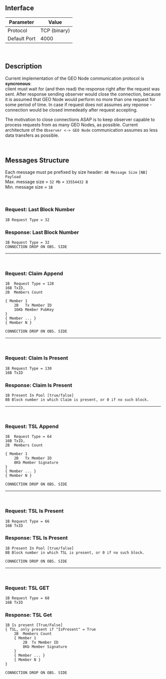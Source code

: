 

## Interface

| Parameter     | Value         |
| ------------- | ------------- |
| Protocol      | TCP (binary)  |
| Default Port  | 4000          |

<br/>

## Description
Current implementation of the GEO Node communication protocol is **syncronous**:  
client must wait for (and then read) the response right after the request was sent.
After response sending observer would close the connection, 
because it is assumed that GEO Node would perform no more than one request for some period of time.
In case if request does not assumes any reponse - connection would be closed immedeatly after request accepting.

The motivation to close connections ASAP is to keep observer capable to process requests from as many GEO Nodes, as possible.
Current architecture of the `Observer <-> GEO Node` communication assumes as less data transfers as possible. 

<br/>

## Messages Structure
Each message must pe prefixed by size header: `4B Message Size` `[NB] Payload`  
Max. message size = `32 Mb` = `33554432 B`  
Min. message size = `1B`

<br/>

### Request: Last Block Number
`1B Request Type = 32`

### Response: Last Block Number
`1B Request Type = 32`  
`CONNECTION DROP ON OBS. SIDE`

------
<br/>

### Request: Claim Append
```
1B  Request Type = 128
16B TxID, 
2B  Members Count  

{ Member 1
    2B   Tx Member ID
    16Kb Member PubKey 
}
{ Member ... }
{ Member N }
```
`CONNECTION DROP ON OBS. SIDE`

------
<br/>

### Request: Claim Is Present
```
1B Request Type = 130
16B TxID
```

### Response: Claim Is Present
```
1B Present In Pool [true/false]
8B Block number in which Claim is present, or 0 if no such block.
```

------
<br/>

### Request: TSL Append
```
1B  Request Type = 64
16B TxID, 
2B  Members Count  

{ Member 1
    2B   Tx Member ID
    8Kb Member Signature 
}
{ Member ... }
{ Member N }
```
`CONNECTION DROP ON OBS. SIDE`

------
<br/>

### Request: TSL Is Present
```
1B Request Type = 66
16B TxID
```

### Response: TSL Is Present
```
1B Present In Pool [true/false]
8B Block number in which TSL is present, or 0 if no such block.
```
`CONNECTION DROP ON OBS. SIDE`

------
<br/>

### Request: TSL GET
```
1B Request Type = 68
16B TxID
```

### Response: TSL Get
```
1B Is present [True/False]
{ TSL, only present if "IsPresent" = True 
    2B  Members Count
    { Member 1
        2B  Tx Member ID
        8Kb Member Signature 
    }
    { Member ... }
    { Member N }
}
```
`CONNECTION DROP ON OBS. SIDE`

